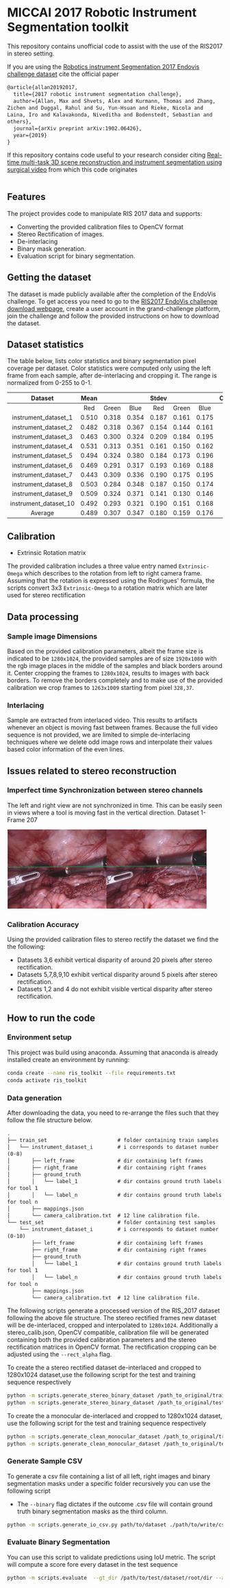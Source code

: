 # MICCAI 2017 Robotic Instrument Segmentation toolkit

This repository contains unofficial code to assist with the use of the RIS2017
in stereo setting.

If you are using the [Robotics instrument Segmentation
2017 Endovis challenge dataset](https://endovissub2017-roboticinstrumentsegmentation.grand-challenge.org/Home/)  cite the official paper

```cite
@article{allan20192017,
  title={2017 robotic instrument segmentation challenge},
  author={Allan, Max and Shvets, Alex and Kurmann, Thomas and Zhang, Zichen and Duggal, Rahul and Su, Yun-Hsuan and Rieke, Nicola and Laina, Iro and Kalavakonda, Niveditha and Bodenstedt, Sebastian and others},
  journal={arXiv preprint arXiv:1902.06426},
  year={2019}
}
```

If this repository contains code useful to your research consider citing
[Real-time multi-task 3D scene reconstruction and instrument segmentation using surgical video]() from which this code originates

```cite
```

## Features

The project provides code to manipulate RIS 2017 data and supports:

- Converting the provided calibration files to OpenCV format
- Stereo Rectification of images.
- De-interlacing
- Binary mask generation.
- Evaluation script for binary segmentation.


## Getting the dataset

The dataset is made publicly available after the completion of the EndoVis challenge.
To get access you need to go to the [RIS2017 EndoVis challenge download webpage](https://endovissub2017-roboticinstrumentsegmentation.grand-challenge.org/Downloads/), 
create a user account in the grand-challenge platform, join the challenge and
follow the provided instructions on how to download the dataset.

## Dataset statistics

The table below, lists color statistics and binary segmentation pixel coverage
per dataset. Color statistics were computed only using the left frame from each
sample, after de-interlacing and cropping it. The range is normalized from 0-255
to 0-1.

|        Dataset        | Mean  |       |       | Stdev |       |       | Coverage |
| :-------------------: | :---: | :---: | :---: | :---: | :---: | :---: | :------: |
|                       |  Red  | Green | Blue  |  Red  | Green | Blue  |    %     |
| instrument_dataset_1  | 0.510 | 0.318 | 0.354 | 0.187 | 0.161 | 0.175 |  0.167   |
| instrument_dataset_2  | 0.482 | 0.318 | 0.367 | 0.154 | 0.144 | 0.161 |  0.132   |
| instrument_dataset_3  | 0.463 | 0.300 | 0.324 | 0.209 | 0.184 | 0.195 |  0.160   |
| instrument_dataset_4  | 0.531 | 0.313 | 0.351 | 0.161 | 0.150 | 0.162 |  0.155   |
| instrument_dataset_5  | 0.494 | 0.324 | 0.380 | 0.184 | 0.173 | 0.196 |  0.135   |
| instrument_dataset_6  | 0.469 | 0.291 | 0.317 | 0.193 | 0.169 | 0.188 |  0.153   |
| instrument_dataset_7  | 0.443 | 0.309 | 0.336 | 0.190 | 0.175 | 0.195 |  0.143   |
| instrument_dataset_8  | 0.503 | 0.284 | 0.348 | 0.187 | 0.150 | 0.174 |  0.164   |
| instrument_dataset_9  | 0.509 | 0.324 | 0.371 | 0.141 | 0.130 | 0.146 |  0.106   |
| instrument_dataset_10 | 0.492 | 0.293 | 0.321 | 0.190 | 0.151 | 0.168 |  0.125   |
|        Average        | 0.489 | 0.307 | 0.347 | 0.180 | 0.159 | 0.176 |  0.144   |

## Calibration

- Extrinsic Rotation matrix

The provided calibration includes a three value entry named `Extrinsic-Omega`
which describes to the rotation from left to right camera frame. Assuming that
the rotation is expressed using the Rodrigues' formula, the scripts convert 3x3
`Extrinsic-Omega` to a rotation matrix which are later used for stereo rectification

## Data processing

### Sample image Dimensions

Based on the provided calibration parameters, albeit the frame size is
indicated to be `1280x1024`, the provided samples are of size `1920x1080` with
the rgb image places in the middle of the samples and black borders around it.
Center cropping the frames to `1280x1024`, results to images with back borders.
To remove the borders completely and to make use of the provided calibration
we crop frames to `1263x1009` starting from pixel `328,37`.

### Interlacing

Sample are extracted from interlaced video. This results to artifacts
whenever an object is moving fast between frames. Because the full
video sequence is not provided, we are limited to simple de-interlacing techniques
where we delete odd image rows and interpolate their values based color information
of the even lines.

## Issues related to stereo reconstruction

### Imperfect time Synchronization between stereo channels

The left and right view are not synchronized in time. This can be easily seen in
views where a tool is moving fast in the vertical direction.
Dataset 1- Frame 207

![stereo pair time synchronization issue](media/time_sync_issue_fs1f207_ris17.png)

### Calibration Accuracy

Using the provided calibration files to stereo rectify the dataset we find the
the following:

- Datasets 3,6 exhibit vertical disparity of around 20 pixels after stereo
 rectification.
- Datasets 5,7,8,9,10 exhibit vertical disparity around 5 pixels after stereo
 rectification.
- Datasets 1,2 and 4 do not exhibit visible vertical disparity after stereo
rectification.

## How to run the code

### Environment setup

This project was build using anaconda. Assuming that anaconda is already installed
create an environment by running:

```bash
conda create --name ris_toolkit --file requirements.txt
conda activate ris_toolkit
```

### Data generation

After downloading the data, you need to re-arrange the files such that they follow
the file structure below.

```tree
.
├── train_set                       # folder containing train samples
│   └── instrument_dataset_i        # i corresponds to dataset number (0-8)
│       ├── left_frame              # dir containing left frames
│       ├── right_frame             # dir containing right frames
│       ├── ground_truth 
│       │   └── label_1             # dir contains ground truth labels for tool 1
│       │   └── label_n             # dir contains ground truth labels for tool n
│       ├── mappings.json
│       └── camera_calibration.txt  # 12 line calibration file.
└── test_set                        # folder containing test samples
    └── instrument_dataset_i        # i corresponds to dataset number (0-10)
        ├── left_frame              # dir containing left frames
        ├── right_frame             # dir containing right frames
        ├── ground_truth 
        │   └── label_1             # dir contains ground truth labels for tool 1
        │   └── label_n             # dir contains ground truth labels for tool n
        ├── mappings.json
        └── camera_calibration.txt  # 12 line calibration file.
```

The following scripts generate a processed  version of the RIS_2017 dataset
following the above file structure. The stereo rectified frames new dataset will
be de-interlaced, cropped and interpolated to `1280x1024`.
Additionally a stereo_calib.json, OpenCV compatible, calibration file will be
generated containing both the provided calibration parameters and the stereo
rectification matrices in OpenCV format. The rectification cropping can be
adjusted using the `--rect_alpha` flag.

To create the a stereo rectified dataset de-interlaced and cropped to 1280x1024
dataset,use the following script for the test and training sequence respectively

```bash
python -m scripts.generate_stereo_binary_dataset /path_to_original/train_set /path_to_store_the_new/train_set --alpha_rect -1
python -m scripts.generate_stereo_binary_dataset /path_to_original/test_set /path_to_store_the_new/test_set --alpha_rect -1
```

To create the a monocular de-interlaced and cropped to 1280x1024 dataset,
use the following script for the test and training sequence respectively

```bash
python -m scripts.generate_clean_monocular_dataset /path_to_original/train_set /path_to_store_the_new/train_set 
python -m scripts.generate_clean_monocular_dataset /path_to_original/test_set /path_to_store_the_new/test_set 
```

### Generate Sample CSV

To generate a csv file containing a list of all left, right images and binary
segmentation masks under a specific folder recursively you can use the following
script

- The `--binary` flag dictates if the outcome .csv file will contain ground truth
binary segmentation masks as the third column.

```bash
python -m scripts.generate_io_csv.py path/to/dataset ./path/to/write/csv [--binary]
```

### Evaluate Binary Segmentation

You can use this script to validate predictions using IoU metric. The script will
compute a score fore every dataset in the test sequence

```bash
python -m scripts.evaluate  --gt_dir /path/to/test/dataset/root/dir --algorithm_output_dir /path/to directory/samples/for/eval/are/stored 
```
